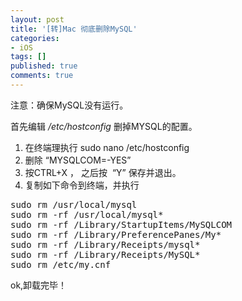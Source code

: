 ```yaml
---
layout: post
title: '[转]Mac 彻底删除MySQL'
categories:
- iOS
tags: []
published: true
comments: true
---
```

<p>注意：确保MySQL没有运行。</p>

<p>首先编辑 <em>/etc/hostconfig</em> 删掉MYSQL的配置。
<ol>
	<li>在终端理执行 sudo nano /etc/hostconfig</li>
	<li>删除 “MYSQLCOM=-YES”</li>
	<li>按CTRL+X ， 之后按  “Y” 保存并退出。</li>
	<li>复制如下命令到终端，并执行</li>
</ol>
<pre>sudo rm /usr/local/mysql
sudo rm -rf /usr/local/mysql*
sudo rm -rf /Library/StartupItems/MySQLCOM
sudo rm -rf /Library/PreferencePanes/My*
sudo rm -rf /Library/Receipts/mysql*
sudo rm -rf /Library/Receipts/MySQL*
sudo rm /etc/my.cnf</pre></p>

<p>ok,卸载完毕！</p>
